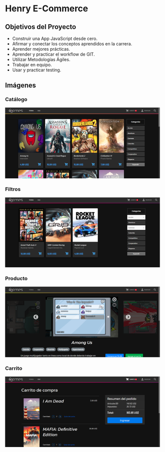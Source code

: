 # Henry E-Commerce

## Objetivos del Proyecto

- Construir una App JavaScript desde cero.
- Afirmar y conectar los conceptos aprendidos en la carrera.
- Aprender mejores prácticas.
- Aprender y practicar el workflow de GIT.
- Utilizar Metodologías Ágiles.
- Trabajar en equipo.
- Usar y practicar testing.

## Imágenes

### Catálogo
![Catalogue](./images/catalogue.png)

### Filtros
![Filter](./images/filter.png)

### Producto
![Product](./images/product.png)

### Carrito
![Cart](./images/cart.png)